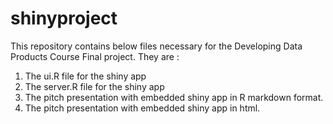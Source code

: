 # shinyproject

This repository contains below files necessary for the Developing Data Products Course Final project. They are : 
1. The ui.R file for the shiny app
2. The server.R file for the shiny app
3.  The pitch presentation with embedded shiny app in R markdown format. 
4.  The pitch presentation with embedded shiny app in html. 
